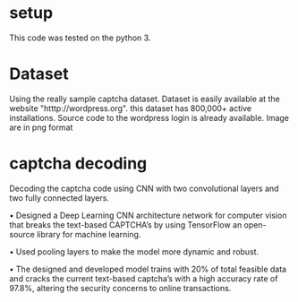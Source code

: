 # setup
This code was tested on the python 3.
# Dataset
Using the really sample captcha dataset. Dataset is easily available at the website "htttp://wordpress.org". this dataset has 800,000+ active installations.
Source code to the wordpress login is already available. Image are in png format 
# captcha decoding
Decoding the captcha code using CNN with two convolutional layers and two fully connected layers.

•	Designed a Deep Learning CNN architecture network for computer vision that breaks the text-based CAPTCHA’s by using TensorFlow an open-source library for machine learning.

•	Used pooling layers to make the model more dynamic and robust. 

•	The designed and developed model trains with 20% of total feasible data and cracks the current text-based captcha’s with a high accuracy rate of 97.8%, altering the security concerns to online transactions.
